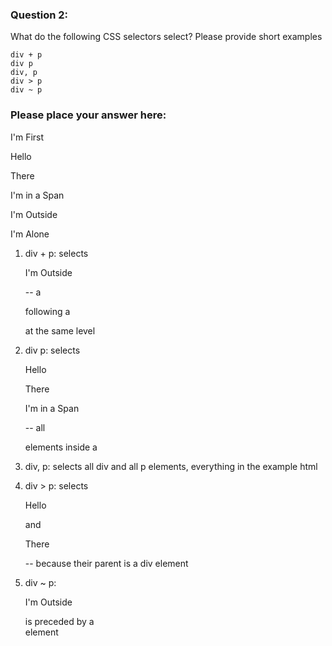 ### Question 2: 

What do the following CSS selectors select? Please provide short examples

    div + p
    div p
    div, p
    div > p
    div ~ p


### Please place your answer here:
<p>I'm First</p>
<div>
    <p>Hello</p>
    <p>There</p>
    <span>
        <p>I'm in a Span</p>
    </span>
</div>
<p>I'm Outside</p>
<div>I'm Alone</div>

1. div + p: selects <p>I'm Outside</p> -- a <p> following a <div> at the same level

2. div p: selects <p>Hello</p> <p>There</p> <p>I'm in a Span</p> -- all <p> elements inside a <div> 

3. div, p: selects all div and all p elements, everything in the example html

4. div > p: selects <p>Hello</p> and <p>There</p> -- because their parent is a div element

5. div ~ p: <p>I'm Outside</p> is preceded by a <div> element